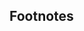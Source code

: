 ## Footnotes
[^1]: Ben Ogle (11 November 2015). [*Atom 1.3*](http://blog.atom.io/2015/12/11/atom-1-3.html). *blog.atom.io*: Atom.
[^2]: [*"Releases &middot; jenslody/codeblocks"*](https://github.com/jenslody/codeblocks/releases?after=CODEBLOCKS_1_0_BETA5). Retrieved 12 January 2016.
[^3]: [*"Plugins"*](http://codeblocks.org/cbplugins). Retrieved 12 January 2016.
[^4]: [*"GNU nano: News"*](https://nano-editor.org/news.php). Retrieved 26 August 2016. Under 17 June 2016's news: "And, with this release, we take leave of the herd... Bye!  And thanks for all the grass!"
[^5]: [*"A Brief History of NetBeans"*](https://netbeans.org/about/history.html). Retrieved 26 August 2016. Quote: "NetBeans started as a student project (originally called Xelfi) in Czechoslovakia, now the Czech Republic, in 1996. The goal was to write a Delphi-like Java IDE (Integrated Development Environment) in Java. Xelfi was the first Java IDE written in Java, with its first pre-releases in 1997. Xelfi was a fun project to work on, especially since the Java IDE space was uncharted territory at that time."
